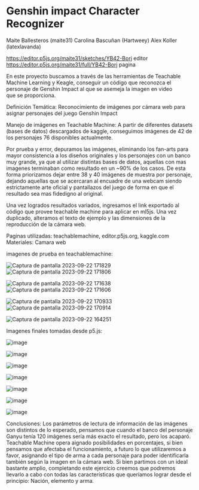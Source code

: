 # Genshin impact Character Recognizer

Maite Ballesteros (maite31)
Carolina Bascuñan (Hartweey)
Alex Koller (latexlavanda)

https://editor.p5js.org/maite31/sketches/YB42-Borj editor
https://editor.p5js.org/maite31/full/YB42-Borj pagina

En este proyecto buscamos a través de las herramientas de Teachable Machine Learning y Keagle, conseguir un código que reconozca el personaje de Genshin Impact al que se asemeja la imagen en video que se proporciona.

Definición Temática: Reconocimiento de imágenes por cámara web para asignar personajes del juego Genshin Impact

Manejo de imágenes en Teachable Machine:
A partir de diferentes datasets (bases de datos) descargados de kaggle, conseguimos imágenes de 42 de los personajes 76  disponibles actualmente.

Por prueba y error, depuramos las imágenes, eliminando los fan-arts para mayor consistencia a los diseños originales y los personajes con un banco muy grande, ya que al utilizar distintas bases de datos, aquellas con mas imagenes terminaban como resultado en un ~90% de los casos.
De esta forma priorizamos dejar entre 38 y 40 imágenes de muestra por personaje, dejando aquellas que se acercaran al encuadre de una webcam siendo estrictamente arte oficial y pantallazos del juego de forma en que el resultado sea mas fidedigno al original.

Una vez logrados resultados variados, ingresamos el link exportado al código que provee teachable machine para aplicar en ml5js.
Una vez duplicado, alteramos el texto de ejemplo y las dimensiones de la reproducción de la cámara web.

Paginas utilizadas: teachablemachine, editor.p5js.org, kaggle.com
Materiales: Camara web

imagenes de prueba en teachablemachine:

![Captura de pantalla 2023-09-22 171829](https://github.com/maite31/audiv027-2023-2/assets/85259640/a1bf1601-62d8-4e28-be0b-c2e0b7b51cfb)
![Captura de pantalla 2023-09-22 171806](https://github.com/maite31/audiv027-2023-2/assets/85259640/4bd70f91-1cdd-4763-b383-823d2fb266f2)

![Captura de pantalla 2023-09-22 171638](https://github.com/maite31/audiv027-2023-2/assets/85259640/b1dfc73e-319d-4d8c-a389-d2d82597b0ab)
![Captura de pantalla 2023-09-22 171606](https://github.com/maite31/audiv027-2023-2/assets/85259640/8245df8a-e25a-4385-8088-8ea539ca6b4f)

![Captura de pantalla 2023-09-22 170933](https://github.com/maite31/audiv027-2023-2/assets/85259640/db709e44-e71a-4794-8169-103beeaf7b5a)
![Captura de pantalla 2023-09-22 170914](https://github.com/maite31/audiv027-2023-2/assets/85259640/6580eb39-d547-45cb-b222-f43cb8d5cdc4)

![Captura de pantalla 2023-09-22 164251](https://github.com/maite31/audiv027-2023-2/assets/85259640/48d42332-6bde-4ea5-b827-f4e97617fdc3)

Imagenes finales tomadas desde p5.js:

![image](https://github.com/maite31/audiv027-2023-2/assets/85259640/dc3146ed-8697-44cd-a728-a59506711251)

![image](https://github.com/maite31/audiv027-2023-2/assets/85259640/ba61ba9d-f85b-4a5a-ac4c-f2fc6d6c2fdf)

![image](https://github.com/maite31/audiv027-2023-2/assets/85259640/4c636be9-33f6-4d08-85be-9229dd8202d9)

![image](https://github.com/maite31/audiv027-2023-2/assets/85259640/387f0495-5dd5-4b6f-94d5-2e762a21f2d0)

![image](https://github.com/maite31/audiv027-2023-2/assets/85259640/2859121f-1ae7-4c99-84d7-f950a47083b8)

![image](https://github.com/maite31/audiv027-2023-2/assets/85259640/932f20a2-f432-448c-8a62-5805ac189d07)

![image](https://github.com/maite31/audiv027-2023-2/assets/85259640/be6a6f73-da9f-4da5-9223-90480fabf162)


Conclusiones:
Los parámetros de lectura de información de las imágenes son distintos de lo esperado, pensamos que cuando el banco del personaje Ganyu tenía 120 imágenes sería más exacto el resultado, pero los acaparó.
Teachable Machine opera aignado posibilidades en porcentajes, si bien pensamos que afectaba el funcionamiento, a futuro lo que utilizaremos a favor, asignando el tipo de arma a cada personaje para poder identificarla también según la imagen en la cámara web.
Si bien partimos con un ideal bastante amplio, completando este ejercicio creemos que podremos llevarlo a cabo con todas las características que queríamos lograr desde el principio: Nación, elemento y arma.
